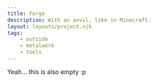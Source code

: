 ```yaml
---
title: Forge
description: With an anvil, like in Minecraft.
layout: layouts/project.njk
tags:
    - outside
    - metalwork
    - tools
---
```

<!-- TODO -->
Yeah... this is also empty :p